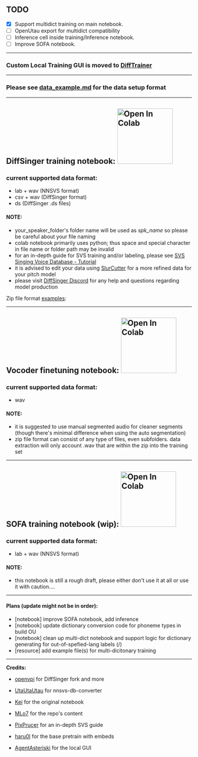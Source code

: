 ## TODO

- [x] Support multidict training on main notebook.
- [ ] OpenUtau export for multidict compatibility
- [ ] Inference cell inside training/Inference notebook.
- [ ] Improve SOFA notebook.

___

### Custom Local Training GUI is moved to [DiffTrainer](https://github.com/agentasteriski/DiffTrainer)

___

### Please see [data_example.md](https://github.com/MLo7Ghinsan/DiffSinger_colab_notebook_MLo7/blob/main/data_example.md) for the data setup format
___

## DiffSinger training notebook: <a href="https://colab.research.google.com/github/MLo7Ghinsan/DiffSinger_colab_notebook_MLo7/blob/main/DiffSinger_colab_notebook.ipynb"> <img src="https://colab.research.google.com/assets/colab-badge.svg" alt="Open In Colab" style="width: 150px;"/> </a>

### current supported data format:
- lab + wav (NNSVS format)
- csv + wav (DiffSinger format)
- ds (DiffSinger .ds files)

#### NOTE:

- your_speaker_folder's folder name will be used as *spk_name* so please be careful about your file naming
- colab notebook primarily uses python; thus space and special character in file name or folder path may be invalid
- for an in-depth guide for SVS training and/or labeling, please see [SVS Singing Voice Database - Tutorial](https://docs.google.com/document/d/1uMsepxbdUW65PfIWL1pt2OM6ZKa5ybTTJOpZ733Ht6s/edit?usp=sharing)
- it is advised to edit your data using [SlurCutter](https://github.com/openvpi/MakeDiffSinger/releases) for a more refined data for your pitch model
- please visit [DiffSinger Discord](https://discord.com/invite/wwbu2JUMjj) for any help and questions regarding model production

Zip file format [examples](https://github.com/MLo7Ghinsan/DiffSinger_colab_notebook_MLo7/releases/tag/ref):
___

## Vocoder finetuning notebook: <a href="https://github.com/usamireko/DiffSinger_colab_notebook_MLo7/blob/main/PC_NSF_NSF_hifigan_finetuning_notebook.ipynb"> <img src="https://colab.research.google.com/assets/colab-badge.svg" alt="Open In Colab" style="width: 150px;"/> </a>

### current supported data format:
- wav

#### NOTE:

- it is suggested to use manual segmented audio for cleaner segments (though there's minimal difference when using the auto segmentation)
- zip file format can consist of any type of files, even subfolders. data extraction will only account .wav that are within the zip into the training set
___

## SOFA training notebook (wip): <a href="https://github.com/MLo7Ghinsan/DiffSinger_colab_notebook_MLo7/blob/main/SOFA_Notebook.ipynb"> <img src="https://colab.research.google.com/assets/colab-badge.svg" alt="Open In Colab" style="width: 150px;"/> </a>

### current supported data format:
- lab + wav (NNSVS format)

#### NOTE:

- this notebook is still a rough draft, please either don't use it at all or use it with caution....

___

#### Plans (update might not be in order):

- [notebook] improve SOFA notebook, add inference
- [notebook] update dictionary conversion code for phoneme types in build OU
- [notebook] clean up multi-dict notebook and support logic for dictionary generating for out-of-spefied-lang labels (/)
- [resource] add example file(s) for multi-dicitonary training

___

**Credits:** 

  - [openvpi](https://openvpi.github.io/) for DiffSinger fork and more

  - [UtaUtaUtau](https://utautautau.neocities.org/) for nnsvs-db-converter

  - [Kei](https://pronouns.page/@kei.wendt06) for the original notebook

  - [MLo7](https://github.com/MLo7Ghinsan) for the repo's content

  - [PixPrucer](https://twitter.com/PixPrucer?s=20) for an in-depth SVS guide
    
  - [haru0l](https://x.com/mscoocoo2?s=20) for the base pretrain with embeds

  - [AgentAsteriski](https://github.com/agentasteriski) for the local GUI
    
